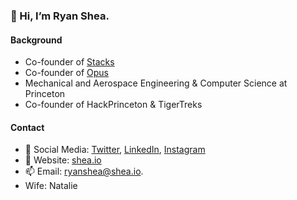 ### 👋 Hi, I’m Ryan Shea.

#### Background

- Co-founder of [Stacks](https://www.stacks.co/)
- Co-founder of [Opus](https://www.opuswallet.com/)
- Mechanical and Aerospace Engineering & Computer Science at Princeton
- Co-founder of HackPrinceton & TigerTreks

#### Contact

- 🐤 Social Media: [Twitter](https://twitter.com/ryaneshea), [LinkedIn](https://www.linkedin.com/in/ryaneshea/), [Instagram](https://www.instagram.com/ryaneshea/)
- 🔗 Website: [shea.io](https://www.shea.io/)
- 📫 Email: [ryanshea@shea.io](mailto:ryanshea@shea.io).
- Wife: Natalie
